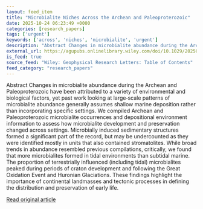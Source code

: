 ```yaml
---
layout: feed_item
title: "Microbialite Niches Across the Archean and Paleoproterozoic"
date: 2025-10-24 06:23:49 +0000
categories: [research_papers]
tags: ['urgent']
keywords: ['across', 'niches', 'microbialite', 'urgent']
description: "Abstract Changes in microbialite abundance during the Archean and Paleoproterozoic have been attributed to a variety of environmental and biological factors,..."
external_url: https://agupubs.onlinelibrary.wiley.com/doi/10.1029/2025GL117354?af=R
is_feed: true
source_feed: "Wiley: Geophysical Research Letters: Table of Contents"
feed_category: "research_papers"
---
```


Abstract Changes in microbialite abundance during the Archean and Paleoproterozoic have been attributed to a variety of environmental and biological factors, yet past work looking at large‐scale patterns of microbialite abundance generally assumes shallow marine deposition rather than incorporating specific settings. We compiled Archean and Paleoproterozoic microbialite occurrences and depositional environment information to assess how microbialite development and preservation changed across settings. Microbially induced sedimentary structures formed a significant part of the record, but may be undercounted as they were identified mostly in units that also contained stromatolites. While broad trends in abundance resembled previous compilations, critically, we found that more microbialites formed in tidal environments than subtidal marine. The proportion of terrestrially influenced (including tidal) microbialites peaked during periods of craton development and following the Great Oxidation Event and Huronian Glaciations. These findings highlight the importance of continental landmasses and tectonic processes in defining the distribution and preservation of early life.

[Read original article](https://agupubs.onlinelibrary.wiley.com/doi/10.1029/2025GL117354?af=R)

